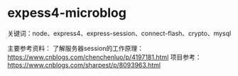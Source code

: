 # expess4-microblog

关键词：node、express4、express-session、connect-flash、crypto、mysql

主要参考资料：
了解服务器session的工作原理：
https://www.cnblogs.com/chenchenluo/p/4197181.html
项目参考：
https://www.cnblogs.com/sharpest/p/8093963.html
  
